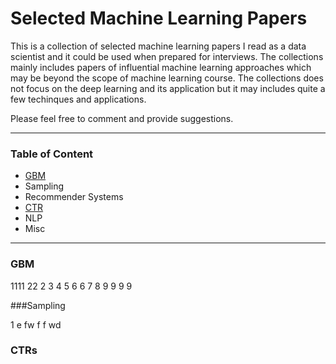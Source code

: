 # Selected Machine Learning Papers

This is a collection of selected machine learning papers I read as a data scientist and it could be used when prepared for interviews. The collections mainly includes papers of influential machine learning approaches which may be beyond the scope of machine learning course. The collections does not focus on the deep learning and its application but it may includes quite a few techinques and applications.

Please feel free to comment and provide suggestions.


***

### Table of Content
* [GBM](https://github.com/sx910604/Selected_ML_Papers#GBM)
* Sampling
* Recommender Systems
* [CTR](https://github.com/sx910604/Selected_ML_Papers#CTR)
* NLP
* Misc

***

### GBM
1111
22
2
3
4
5
6
6
7
8
9
9
9
9

###Sampling

1
e
fw
f
f
wd



### CTRs
